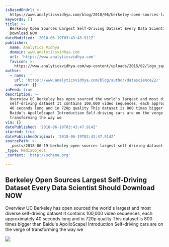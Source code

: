 ```yaml
---
isBasedOnUrl: >-
  https://www.analyticsvidhya.com/blog/2018/06/berkeley-open-sources-largest-self-driving-dataset-every-data-scientist-should-download-now/
keywords: []
title: >-
  Berkeley Open Sources Largest Self-Driving Dataset Every Data Scientist Should
  Download NOW
dateModified: '2018-06-19T03:43:43.911Z'
publisher:
  name: Analytics Vidhya
  domain: www.analyticsvidhya.com
  url: 'https://www.analyticsvidhya.com'
  favicon: >-
    https://www.analyticsvidhya.com/wp-content/uploads/2015/02/logo_square_v2.jpg
author:
  - name: ''
    url: 'https://www.analyticsvidhya.com/blog/author/datascience22/'
    avatar: {}
inFeed: true
description: >-
  Overview UC Berkeley has open sourced the world's largest and most diverse
  self-driving dataset It contains 100,000 video sequences, each approximately
  40 seconds long and in 720p quality This dataset is 800 times bigger than
  Baidu's ApolloScape! Introduction Self-driving cars are on the verge of
  transforming the way we
via: {}
datePublished: '2018-06-19T03:43:47.914Z'
starred: true
datePublishedOriginal: '2018-06-19T03:43:47.914Z'
sourcePath: >-
  _posts/2018-06-19-berkeley-open-sources-largest-self-driving-dataset-every-dat.md
_type: MediaObject
_context: 'http://schema.org'

---
```

<article style=""><h1>Berkeley Open Sources Largest Self-Driving Dataset Every Data Scientist Should Download NOW</h1><p>Overview UC Berkeley has open sourced the world's largest and most diverse self-driving dataset It contains 100,000 video sequences, each approximately 40 seconds long and in 720p quality This dataset is 800 times bigger than Baidu's ApolloScape! Introduction Self-driving cars are on the verge of transforming the way we</p><img src="https://s3-ap-south-1.amazonaws.com/av-blog-media/wp-content/uploads/2018/06/Screenshot-from-2018-06-02-10-26-09.png" /></article>